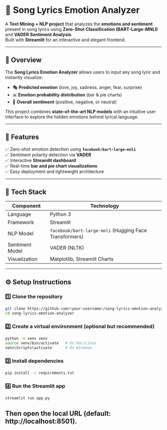 # 🎵 Song Lyrics Emotion Analyzer

A **Text Mining + NLP project** that analyzes the **emotions and sentiment** present in song lyrics using **Zero-Shot Classification (BART-Large-MNLI)** and **VADER Sentiment Analysis**.  
Built with **Streamlit** for an interactive and elegant frontend.

---

## 🧠 Overview

The **Song Lyrics Emotion Analyzer** allows users to input any song lyric and instantly visualize:
- 🎭 **Predicted emotion** (love, joy, sadness, anger, fear, surprise)  
- 📊 **Emotion probability distribution** (bar & pie charts)  
- 🧭 **Overall sentiment** (positive, negative, or neutral)

This project combines **state-of-the-art NLP models** with an intuitive user interface to explore the hidden emotions behind lyrical language.

---

## 🚀 Features

✅ Zero-shot emotion detection using **`facebook/bart-large-mnli`**  
✅ Sentiment polarity detection via **VADER**  
✅ Interactive **Streamlit dashboard**  
✅ Real-time **bar and pie chart visualizations**  
✅ Easy deployment and lightweight architecture  

---

## 🧩 Tech Stack

| Component | Technology |
|------------|-------------|
| Language | Python 3 |
| Framework | Streamlit |
| NLP Model | `facebook/bart-large-mnli` (Hugging Face Transformers) |
| Sentiment Model | VADER (NLTK) |
| Visualization | Matplotlib, Streamlit Charts |


---

## ⚙️ Setup Instructions

### 1️⃣ Clone the repository
```bash
git clone https://github.com/<your-username>/song-lyrics-emotion-analyzer.git
cd song-lyrics-emotion-analyzer
```

### 2️⃣ Create a virtual environment (optional but recommended)
```bash
python -m venv venv
source venv/bin/activate   # On Mac/Linux
venv\Scripts\activate      # On Windows
```

### 3️⃣ Install dependencies
```bash
pip install -r requirements.txt
```

### 4️⃣ Run the Streamlit app
```bash
streamlit run app.py
```

## Then open the local URL (default: http://localhost:8501).
